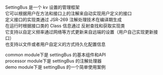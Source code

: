SettingBus 是一个 kv 设置的管理框架  
它可以根据用户在方法和接口上的注解来自动实现用户定义的接口  
定义接口的实现类通过 JSR-269 注解处理技术在编译期生成  
在运行时根据接口类的 Class 信息通过 反射查找和获取实现类  
它支持以自定义频率通过网络等方式更新来自远端的设置（用户自己实现更新接口）  
也支持以文件或者用户自定义的方式持久化配置信息

common module下是 settingBus 的基本组件和API  
processor module下是 settingBus 的注解处理器  
demo module下是 settingBus 的一个简单使用案例
